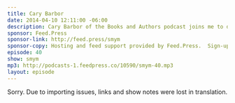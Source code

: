 ```yaml
---
title: Cary Barbor
date: 2014-04-10 12:11:00 -06:00
description: Cary Barbor of the Books and Authors podcast joins me to discuss interviewing face to face, conducting a good interview with an author and her background working at public radio.
sponsor: Feed.Press
sponsor-link: http://feed.press/smym
sponsor-copy: Hosting and feed support provided by Feed.Press.  Sign-up today and try FeedPress on a 14 day trial (no contracts or commitments). Use promo code "smym" during checkout to get 10% off your first year.
episode: 40
show: smym
mp3: http://podcasts-1.feedpress.co/10590/smym-40.mp3
layout: episode
---
```


Sorry. Due to importing issues, links and show notes were lost in translation.
